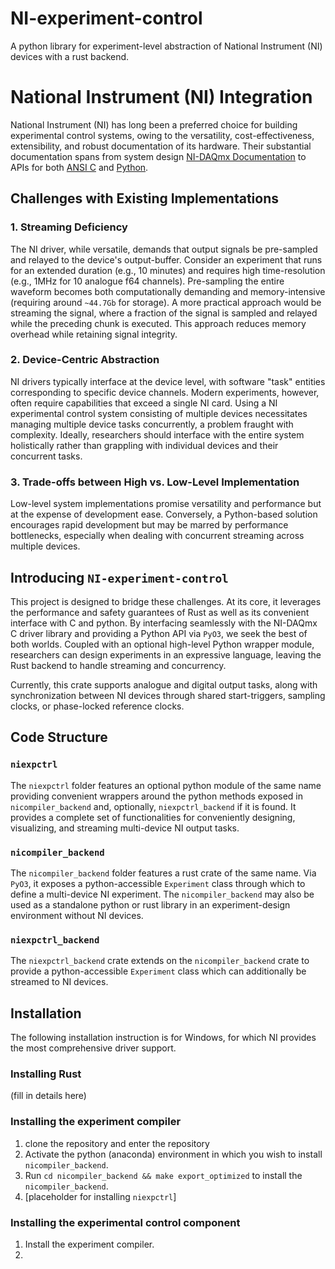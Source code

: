 # NI-experiment-control
A python library for experiment-level abstraction of National Instrument (NI) devices with a rust backend. 

# National Instrument (NI) Integration

National Instrument (NI) has long been a preferred choice for building experimental control systems, owing to the versatility, cost-effectiveness, extensibility, and robust documentation of its hardware. Their substantial documentation spans from system design [NI-DAQmx Documentation](https://www.ni.com/docs/en-US/bundle/ni-daqmx/page/daqhelp/daqhelp.html) to APIs for both [ANSI C](https://www.ni.com/docs/en-US/bundle/ni-daqmx-c-api-ref/page/cdaqmx/help_file_title.html) and [Python](https://nidaqmx-python.readthedocs.io).

## Challenges with Existing Implementations

### 1. Streaming Deficiency
The NI driver, while versatile, demands that output signals be pre-sampled and relayed to the device's output-buffer. Consider an experiment that runs for an extended duration (e.g., 10 minutes) and requires high time-resolution (e.g., 1MHz for 10 analogue f64 channels). Pre-sampling the entire waveform becomes both computationally demanding and memory-intensive (requiring around `~44.7Gb` for storage). A more practical approach would be streaming the signal, where a fraction of the signal is sampled and relayed while the preceding chunk is executed. This approach reduces memory overhead while retaining signal integrity.

### 2. Device-Centric Abstraction
NI drivers typically interface at the device level, with software "task" entities corresponding to specific device channels. Modern experiments, however, often require capabilities that exceed a single NI card. Using a NI experimental control system consisting of multiple devices necessitates managing multiple device tasks concurrently, a problem fraught with complexity. Ideally, researchers should interface with the entire system holistically rather than grappling with individual devices and their concurrent tasks.

### 3. Trade-offs between High vs. Low-Level Implementation
Low-level system implementations promise versatility and performance but at the expense of development ease. Conversely, a Python-based solution encourages rapid development but may be marred by performance bottlenecks, especially when dealing with concurrent streaming across multiple devices.

## Introducing `NI-experiment-control`

This project is designed to bridge these challenges. At its core, it leverages the performance and safety guarantees of Rust as well as its convenient interface with C and python. By interfacing seamlessly with the NI-DAQmx C driver library and providing a Python API via `PyO3`, we seek the best of both worlds. Coupled with an optional high-level Python wrapper module, researchers can design experiments in an expressive language, leaving the Rust backend to handle streaming and concurrency.

Currently, this crate supports analogue and digital output tasks, along with synchronization between NI devices through shared start-triggers, sampling clocks, or phase-locked reference clocks.

## Code Structure

### `niexpctrl`
The `niexpctrl` folder features an optional python module of the same name providing convenient wrappers around the python methods exposed in `nicompiler_backend` and, optionally, `niexpctrl_backend` if it is found. It provides a complete set of functionalities for conveniently designing, visualizing, and streaming multi-device NI output tasks. 

### `nicompiler_backend`
The `nicompiler_backend` folder features a rust crate of the same name. Via `PyO3`, it exposes a python-accessible `Experiment` 
class through which to define a multi-device NI experiment. The `nicompiler_backend` may also be used as a standalone python or rust library in an experiment-design environment without NI devices. 

### `niexpctrl_backend`
The `niexpctrl_backend` crate extends on the `nicompiler_backend` crate to provide a python-accessible `Experiment` class which can additionally be streamed to NI devices. 

## Installation
The following installation instruction is for Windows, for which NI provides the most comprehensive driver support. 
### Installing Rust
(fill in details here)
### Installing the experiment compiler
1. clone the repository and enter the repository
2. Activate the python (anaconda) environment in which you wish to install `nicompiler_backend`. 
3. Run `cd nicompiler_backend && make export_optimized` to install the `nicompiler_backend`.
4. [placeholder for installing `niexpctrl`]

### Installing the experimental control component
1. Install the experiment compiler.
2. 